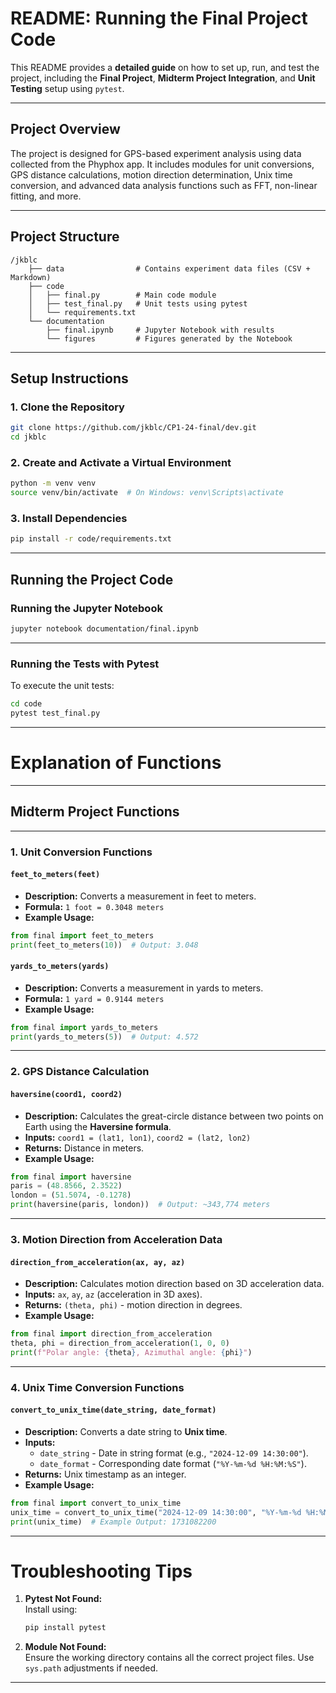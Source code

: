 
# **README: Running the Final Project Code**  

This README provides a **detailed guide** on how to set up, run, and test the project, including the **Final Project**, **Midterm Project Integration**, and **Unit Testing** setup using `pytest`.  

---

## **Project Overview**  

The project is designed for GPS-based experiment analysis using data collected from the Phyphox app. It includes modules for unit conversions, GPS distance calculations, motion direction determination, Unix time conversion, and advanced data analysis functions such as FFT, non-linear fitting, and more.  

---

## **Project Structure**  

```plaintext
/jkblc
    ├── data                # Contains experiment data files (CSV + Markdown)
    ├── code
    │   ├── final.py        # Main code module
    │   ├── test_final.py   # Unit tests using pytest
    │   └── requirements.txt
    └── documentation
        ├── final.ipynb     # Jupyter Notebook with results
        └── figures         # Figures generated by the Notebook
```

---

## **Setup Instructions**  

### **1. Clone the Repository**  
```bash
git clone https://github.com/jkblc/CP1-24-final/dev.git
cd jkblc
```

### **2. Create and Activate a Virtual Environment**  
```bash
python -m venv venv
source venv/bin/activate  # On Windows: venv\Scripts\activate
```

### **3. Install Dependencies**  
```bash
pip install -r code/requirements.txt
```

---

## **Running the Project Code**  

### **Running the Jupyter Notebook**
```bash
jupyter notebook documentation/final.ipynb
```

---

### **Running the Tests with Pytest**  

To execute the unit tests:  

```bash
cd code
pytest test_final.py
```

---

# **Explanation of Functions**  

---

## **Midterm Project Functions**  

---

### **1. Unit Conversion Functions**  

#### **`feet_to_meters(feet)`**  
- **Description:** Converts a measurement in feet to meters.  
- **Formula:** `1 foot = 0.3048 meters`  
- **Example Usage:**  
```python
from final import feet_to_meters
print(feet_to_meters(10))  # Output: 3.048
```

#### **`yards_to_meters(yards)`**  
- **Description:** Converts a measurement in yards to meters.  
- **Formula:** `1 yard = 0.9144 meters`  
- **Example Usage:**  
```python
from final import yards_to_meters
print(yards_to_meters(5))  # Output: 4.572
```

---

### **2. GPS Distance Calculation**  

#### **`haversine(coord1, coord2)`**  
- **Description:** Calculates the great-circle distance between two points on Earth using the **Haversine formula**.  
- **Inputs:** `coord1 = (lat1, lon1)`, `coord2 = (lat2, lon2)`  
- **Returns:** Distance in meters.  
- **Example Usage:**  
```python
from final import haversine
paris = (48.8566, 2.3522)
london = (51.5074, -0.1278)
print(haversine(paris, london))  # Output: ~343,774 meters
```

---

### **3. Motion Direction from Acceleration Data**  

#### **`direction_from_acceleration(ax, ay, az)`**  
- **Description:** Calculates motion direction based on 3D acceleration data.  
- **Inputs:** `ax`, `ay`, `az` (acceleration in 3D axes).  
- **Returns:** `(theta, phi)` - motion direction in degrees.  
- **Example Usage:**  
```python
from final import direction_from_acceleration
theta, phi = direction_from_acceleration(1, 0, 0)
print(f"Polar angle: {theta}, Azimuthal angle: {phi}")
```

---

### **4. Unix Time Conversion Functions**  

#### **`convert_to_unix_time(date_string, date_format)`**  
- **Description:** Converts a date string to **Unix time**.  
- **Inputs:**  
  - `date_string` - Date in string format (e.g., `"2024-12-09 14:30:00"`).  
  - `date_format` - Corresponding date format (`"%Y-%m-%d %H:%M:%S"`).  
- **Returns:** Unix timestamp as an integer.  
- **Example Usage:**  
```python
from final import convert_to_unix_time
unix_time = convert_to_unix_time("2024-12-09 14:30:00", "%Y-%m-%d %H:%M:%S")
print(unix_time)  # Example Output: 1731082200
```

---

# **Troubleshooting Tips**  

1. **Pytest Not Found:**  
   Install using:  
   ```bash
   pip install pytest
   ```

2. **Module Not Found:**  
   Ensure the working directory contains all the correct project files. Use `sys.path` adjustments if needed.

---
